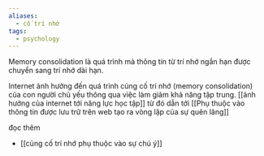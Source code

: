 ```yaml
---
aliases:
  - cố trí nhớ
tags:
  - psychology
---
```

Memory consolidation là quá trình mà thông tin từ trí nhớ ngắn hạn được chuyển sang trí nhớ dài hạn. 

Internet ảnh hưởng đến quá trình củng cố trí nhớ (memory consolidation) của con người chủ yếu thông qua việc làm giảm khả năng tập trung. [[ảnh hưởng của internet tới năng lực học tập]] từ đó dẫn tới [[Phụ thuộc vào thông tin được lưu trữ trên web tạo ra vòng lặp của sự quên lãng]]

đọc thêm 
- [[củng cố trí nhớ phụ thuộc vào sự chú ý]]